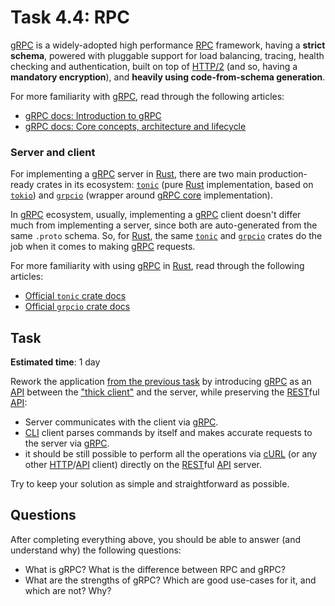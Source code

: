 Task 4.4: RPC
========================================

[gRPC] is a widely-adopted high performance [RPC] framework, having a __strict schema__, powered with pluggable support for load balancing, tracing, health checking and authentication, built on top of [HTTP/2] (and so, having a __mandatory encryption__), and __heavily using code-from-schema generation__.

For more familiarity with [gRPC], read through the following articles:

- [gRPC docs: Introduction to gRPC][301]
- [gRPC docs: Core concepts, architecture and lifecycle][302]

### Server and client

For implementing a [gRPC] server in [Rust], there are two main production-ready crates in its ecosystem: [`tonic`] (pure [Rust] implementation, based on [`tokio`]) and [`grpcio`] (wrapper around [gRPC core][311] implementation).

In [gRPC] ecosystem, usually, implementing a [gRPC] client doesn't differ much from implementing a server, since both are auto-generated from the same `.proto` schema. So, for [Rust], the same [`tonic`] and [`grpcio`] crates do the job when it comes to making [gRPC] requests.

For more familiarity with using [gRPC] in [Rust], read through the following articles:

- [Official `tonic` crate docs][`tonic`]
- [Official `grpcio` crate docs][`grpcio`]

## Task

__Estimated time__: 1 day

Rework the application [from the previous task](../4_3_api/README.md#task) by introducing [gRPC] as an [API] between the ["thick client"][41] and the server, while preserving the [REST]ful [API]:

- Server communicates with the client via [gRPC].
- [CLI] client parses commands by itself and makes accurate requests to the server via [gRPC].
- it should be still possible to perform all the operations via [cURL] (or any other [HTTP]/[API] client) directly on the [REST]ful [API] server.

Try to keep your solution as simple and straightforward as possible.

## Questions

After completing everything above, you should be able to answer (and understand why) the following questions:

- What is gRPC? What is the difference between RPC and gRPC?
- What are the strengths of gRPC? Which are good use-cases for it, and which are not? Why?

[`grpcio`]: https://docs.rs/crate/grpcio
[`tarpc`]: https://docs.rs/tarpc
[`tonic`]: https://docs.rs/tonic
[`tokio`]: https://docs.rs/tokio
[API]: https://en.wikipedia.org/wiki/API
[CLI]: https://en.wikipedia.org/wiki/Command-line_interface
[cURL]: https://en.wikipedia.org/wiki/CURL
[gRPC]: https://grpc.io
[HTTP]: https://en.wikipedia.org/wiki/HTTP
[HTTP/2]: https://en.wikipedia.org/wiki/HTTP/2
[REST]: https://en.wikipedia.org/wiki/Representational_state_transfer
[RPC]: https://en.wikipedia.org/wiki/Remote_procedure_call
[Rust]: https://www.rust-lang.org

[301]: https://grpc.io/docs/what-is-grpc/introduction
[302]: https://grpc.io/docs/what-is-grpc/core-concepts
[311]: https://github.com/grpc/grpc
[41]: https://en.wikipedia.org/wiki/Rich_client

